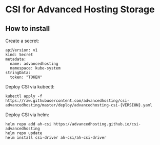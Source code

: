 # CSI for Advanced Hosting Storage

## How to install


Create a secret:
```
apiVersion: v1
kind: Secret
metadata:
  name: advancedhosting
  namespace: kube-system
stringData:
  token: "TOKEN"
```
Deploy CSI via kubectl:
```
kubectl apply -f https://raw.githubusercontent.com/advancedhosting/csi-advancedhosting/master/deploy/advancedhosting-csi-{VERSION}.yaml
```

Deploy CSI via helm:
```
helm repo add ah-csi https://advancedhosting.github.io/csi-advancedhosting
helm repo update
helm install csi-driver ah-csi/ah-csi-driver
```